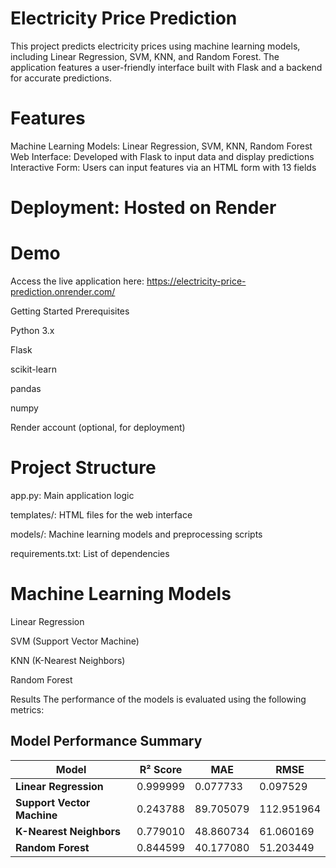 # Electricity Price Prediction
This project predicts electricity prices using machine learning models, including Linear Regression, SVM, KNN, and Random Forest. The application features a user-friendly interface built with Flask and a backend for accurate predictions.

# Features
Machine Learning Models: Linear Regression, SVM, KNN, Random Forest
Web Interface: Developed with Flask to input data and display predictions
Interactive Form: Users can input features via an HTML form with 13 fields
# Deployment: Hosted on Render
# Demo
Access the live application here: https://electricity-price-prediction.onrender.com/

Getting Started
Prerequisites

Python 3.x

Flask

scikit-learn

pandas

numpy

Render account (optional, for deployment)

# Project Structure
app.py: Main application logic

templates/: HTML files for the web interface

models/: Machine learning models and preprocessing scripts

requirements.txt: List of dependencies

# Machine Learning Models
Linear Regression

SVM (Support Vector Machine)

KNN (K-Nearest Neighbors)

Random Forest

Results
The performance of the models is evaluated using the following metrics:

## Model Performance Summary  

| Model                    | R² Score   | MAE         | RMSE        |  
|--------------------------|------------|-------------|-------------|  
| **Linear Regression**    | 0.999999   | 0.077733    | 0.097529    |  
| **Support Vector Machine** | 0.243788   | 89.705079   | 112.951964  |  
| **K-Nearest Neighbors**  | 0.779010   | 48.860734   | 61.060169   |  
| **Random Forest**        | 0.844599   | 40.177080   | 51.203449   |  


